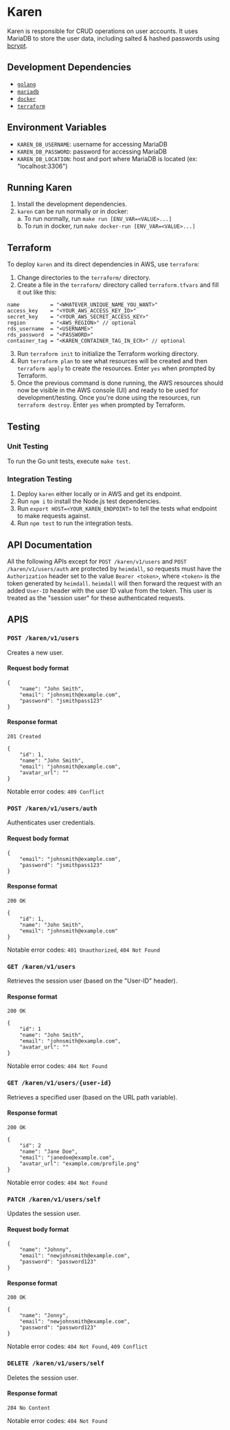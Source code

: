 # Karen
Karen is responsible for CRUD operations on user accounts. It uses MariaDB to
store the user data, including salted & hashed passwords using
[bcrypt](https://en.wikipedia.org/wiki/Bcrypt).

## Development Dependencies
- [`golang`](https://golang.org/dl/)
- [`mariadb`](https://mariadb.org/download/)
- [`docker`](https://docs.docker.com/install/)
- [`terraform`](https://www.terraform.io/downloads.html)

## Environment Variables
* `KAREN_DB_USERNAME`: username for accessing MariaDB
* `KAREN_DB_PASSWORD`: password for accessing MariaDB
* `KAREN_DB_LOCATION`: host and port where MariaDB is located (ex: "localhost:3306")

## Running Karen
1. Install the development dependencies.
2. `karen` can be run normally or in docker:  
   a. To run normally, run `make run [ENV_VAR=<VALUE>...]`  
   b. To run in docker, run `make docker-run [ENV_VAR=<VALUE>...]`

## Terraform
To deploy `karen` and its direct dependencies in AWS, use `terraform`:
1. Change directories to the `terraform/` directory.
2. Create a file in the `terraform/` directory called `terraform.tfvars` and
fill it out like this:
```
name          = "<WHATEVER_UNIQUE_NAME_YOU_WANT>"
access_key    = "<YOUR_AWS_ACCESS_KEY_ID>"
secret_key    = "<YOUR_AWS_SECRET_ACCESS_KEY>"
region        = "<AWS_REGION>" // optional
rds_username  = "<USERNAME>"
rds_password  = "<PASSWORD>"
container_tag = "<KAREN_CONTAINER_TAG_IN_ECR>" // optional
```
3. Run `terraform init` to initialize the Terraform working directory.
4. Run `terraform plan` to see what resources will be created and then
   `terraform apply` to create the resources. Enter `yes` when prompted by
   Terraform.
5. Once the previous command is done running, the AWS resources should now be
   visible in the AWS console (UI) and ready to be used for development/testing.
   Once you're done using the resources, run `terraform destroy`. Enter `yes`
   when prompted by Terraform.

## Testing
### Unit Testing
To run the Go unit tests, execute `make test`.

### Integration Testing
1. Deploy `karen` either locally or in AWS and get its endpoint.
2. Run `npm i` to install the Node.js test dependencies.
3. Run `export HOST=<YOUR_KAREN_ENDPOINT>` to tell the tests what endpoint to
   make requests against.
4. Run `npm test` to run the integration tests.

## API Documentation
All the following APIs except for `POST /karen/v1/users` and
`POST /karen/v1/users/auth` are protected by `heimdall`, so requests must have
the `Authorization` header set to the value `Bearer <token>`, where `<token>` is
the token generated by `heimdall`. `heimdall` will then forward the request with
an added `User-ID` header with the user ID value from the token. This user is
treated as the "session user" for these authenticated requests.

## APIS
### `POST /karen/v1/users`
Creates a new user.
#### Request body format
```
{
    "name": "John Smith",
    "email": "johnsmith@example.com",
    "password": "jsmithpass123"
}
```

#### Response format
`201 Created`
```
{
    "id": 1,
    "name": "John Smith",
    "email": "johnsmith@example.com",
    "avatar_url": ""
}
```

Notable error codes: `409 Conflict`

### `POST /karen/v1/users/auth`
Authenticates user credentials.
#### Request body format
```
{
    "email": "johnsmith@example.com",
    "password": "jsmithpass123"
}
```

#### Response format
`200 OK`
```
{
    "id": 1,
    "name": "John Smith",
    "email": "johnsmith@example.com"
}
```

Notable error codes: `401 Unauthorized`, `404 Not Found`

### `GET /karen/v1/users`
Retrieves the session user (based on the "User-ID" header).
#### Response format
`200 OK`
```
{
    "id": 1
    "name": "John Smith",
    "email": "johnsmith@example.com",
    "avatar_url": ""
}
```

Notable error codes: `404 Not Found`

### `GET /karen/v1/users/{user-id}`
Retrieves a specified user (based on the URL path variable).
#### Response format
`200 OK`
```
{
    "id": 2
    "name": "Jane Doe",
    "email": "janedoe@example.com",
    "avatar_url": "example.com/profile.png"
}
```

Notable error codes: `404 Not Found`

### `PATCH /karen/v1/users/self`
Updates the session user.
#### Request body format
```
{
    "name": "Johnny",
    "email": "newjohnsmith@example.com",
    "password": "password123"
}
```

#### Response format
`200 OK`
```
{
    "name": "Jonny",
    "email": "newjohnsmith@example.com",
    "password": "password123"
}
```

Notable error codes: `404 Not Found`, `409 Conflict`

### `DELETE /karen/v1/users/self`
Deletes the session user.
#### Response format
`204 No Content`

Notable error codes: `404 Not Found`
